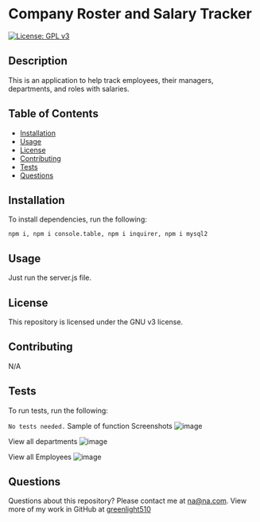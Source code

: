 # Company Roster and Salary Tracker

[![License: GPL v3](https://img.shields.io/badge/License-GPLv3-blue.svg)](https://www.gnu.org/licenses/gpl-3.0)

## Description

This is an application to help track employees, their managers, departments, and roles with salaries.

## Table of Contents

* [Installation](#installation)
* [Usage](#usage)
* [License](#license)
* [Contributing](#contributing)
* [Tests](#tests)
* [Questions](#questions)

## Installation

To install dependencies, run the following:

`
npm i, npm i console.table, npm i inquirer, npm i mysql2
`

## Usage

Just run the server.js file.

## License

This repository is licensed under the GNU v3 license.

## Contributing

N/A

## Tests

To run tests, run the following:

`
No tests needed.
`
Sample of function Screenshots
![image](https://user-images.githubusercontent.com/90018321/145734188-20b9c4b8-4c5f-45cf-a8f5-df54887a5576.png)

View all departments
![image](https://user-images.githubusercontent.com/90018321/145734231-f09b1500-0031-458f-bb67-82e515507600.png)

View all Employees
![image](https://user-images.githubusercontent.com/90018321/145734272-9357e5fa-5e62-4554-97e5-770b0b5881cd.png)


## Questions

Questions about this repository? Please contact me at [na@na.com](mailto:na@na.com). View more of my work in GitHub at [greenlight510](https://github.com/greenlight510) 

